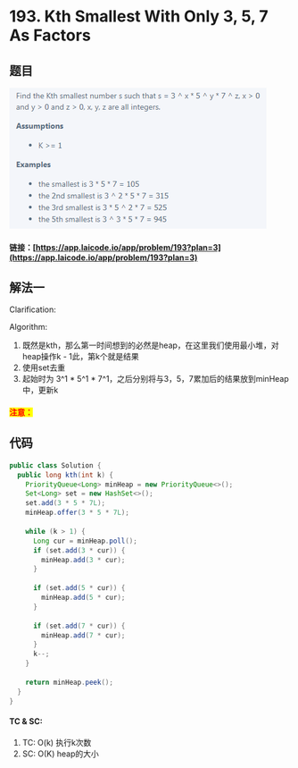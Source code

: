 # 193. Kth Smallest With Only 3, 5, 7 As Factors

## 题目

![](<../../.gitbook/assets/image (17).png>)

#### 链接：[https://app.laicode.io/app/problem/193?plan=3](https://app.laicode.io/app/problem/193?plan=3)

## 解法一

Clarification:&#x20;

Algorithm:&#x20;

1. 既然是kth，那么第一时间想到的必然是heap，在这里我们使用最小堆，对heap操作k - 1此，第k个就是结果
2. 使用set去重
3. 起始时为 3^1 \* 5^1 \* 7^1，之后分别将与3，5，7累加后的结果放到minHeap中，更新k

#### <mark style="color:red;">注意：</mark>

## 代码

```java
public class Solution {
  public long kth(int k) {
    PriorityQueue<Long> minHeap = new PriorityQueue<>();
    Set<Long> set = new HashSet<>();
    set.add(3 * 5 * 7L);
    minHeap.offer(3 * 5 * 7L);

    while (k > 1) {
      Long cur = minHeap.poll();
      if (set.add(3 * cur)) {
        minHeap.add(3 * cur);
      }

      if (set.add(5 * cur)) {
        minHeap.add(5 * cur);
      }

      if (set.add(7 * cur)) {
        minHeap.add(7 * cur);
      }
      k--;
    }

    return minHeap.peek();
  }
}

```

#### TC & SC:&#x20;

1. TC: O(k) 执行k次数
2. SC: O(K) heap的大小
